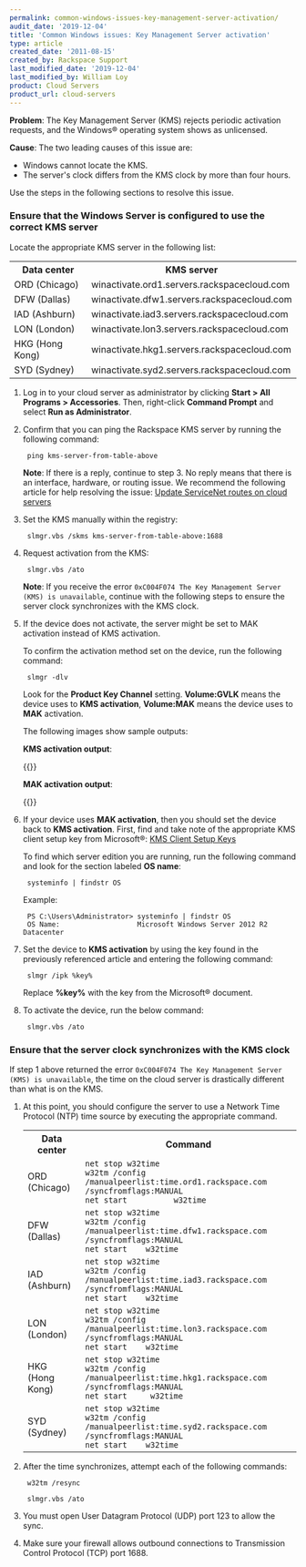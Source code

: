 ```yaml
---
permalink: common-windows-issues-key-management-server-activation/
audit_date: '2019-12-04'
title: 'Common Windows issues: Key Management Server activation'
type: article
created_date: '2011-08-15'
created_by: Rackspace Support
last_modified_date: '2019-12-04'
last_modified_by: William Loy
product: Cloud Servers
product_url: cloud-servers
---
```


**Problem**: The Key Management Server (KMS) rejects periodic activation requests,
and the Windows&reg; operating system shows as unlicensed.

**Cause**: The two leading causes of this issue are:

  - Windows cannot locate the KMS.
  - The server's clock differs from the KMS clock by more than four hours.

Use the steps in the following sections to resolve this issue.

### Ensure that the Windows Server is configured to use the correct KMS server

Locate the appropriate KMS server in the following list:

<table>
     <tr>
       <th>Data center</th>
       <th>KMS server</th>
     </tr>
     <tr>
       <td>ORD (Chicago)</td>
       <td>winactivate.ord1.servers.rackspacecloud.com</td>
     </tr>
     <tr>
       <td>DFW (Dallas)</td>
       <td>winactivate.dfw1.servers.rackspacecloud.com</td>
     </tr>
     <tr>
       <td>IAD (Ashburn)</td>
       <td>winactivate.iad3.servers.rackspacecloud.com</td>
     </tr>
     <tr>
       <td>LON (London)</td>
       <td>winactivate.lon3.servers.rackspacecloud.com</td>
     </tr>
     <tr>
       <td>HKG (Hong Kong)</td>
       <td>winactivate.hkg1.servers.rackspacecloud.com</td>
     </tr>
     <tr>
       <td>SYD (Sydney)</td>
       <td>winactivate.syd2.servers.rackspacecloud.com</td>
     </tr>
</table>

1. Log in to your cloud server as administrator by clicking
   **Start > All Programs > Accessories**. Then, right-click **Command
   Prompt** and select **Run as Administrator**.

2. Confirm that you can ping the Rackspace KMS server by running the following command:

        ping kms-server-from-table-above

   **Note**: If there is a reply, continue to step 3. No reply means that there
   is an interface, hardware, or routing issue. We recommend the following
   article for help resolving the issue: [Update ServiceNet routes on cloud
   servers](/how-to/updating-servicenet-routes-on-cloud-servers/)

3. Set the KMS manually within the registry:

        slmgr.vbs /skms kms-server-from-table-above:1688

4. Request activation from the KMS:

        slmgr.vbs /ato

   **Note**: If you receive the error ``0xC004F074 The Key Management Server (KMS) is unavailable``,
   continue with the following steps to ensure the server clock synchronizes with the KMS clock.

5. If the device does not activate, the server might be set to MAK activation instead of KMS activation.

    To confirm the activation method set on the device, run the following command:

        slmgr -dlv

    Look for the **Product Key Channel** setting. **Volume:GVLK** means the device uses to **KMS activation**, **Volume:MAK** means the device uses to **MAK** activation.

    The following images show sample outputs:

    **KMS activation output**:

     {{<image src="kms.jpg" alt="" title="">}}

    **MAK activation output**:

     {{<image src="mak.png" alt="" title="">}}

6. If your device uses **MAK activation**, then you should set the device back to **KMS activation**.
    First, find and take note of the appropriate KMS client setup key from Microsoft&reg;: [KMS Client Setup Keys](https://technet.microsoft.com/library/jj612867.aspx)

    To find which server edition you are running, run the following command and look for the section labeled **OS name**:

        systeminfo | findstr OS

    Example:

        PS C:\Users\Administrator> systeminfo | findstr OS
        OS Name:                   Microsoft Windows Server 2012 R2 Datacenter

7. Set the device to **KMS activation** by using the key found in the  previously referenced article and entering the following command:

        slmgr /ipk %key%

    Replace **%key%** with the key from the Microsoft&reg; document.

8. To activate the device, run the below command:

        slmgr.vbs /ato

### Ensure that the server clock synchronizes with the KMS clock

If step 1 above returned the error `0xC004F074 The Key Management Server (KMS) is unavailable`, the time on the cloud server is drastically different than what is on the KMS.

1. At this point, you should configure the server to use a Network Time Protocol (NTP) time source by executing the appropriate command.

     <table>
     <tr>
       <th>Data center</th>
       <th>Command</th>
     </tr>
     <tr>
       <td>ORD (Chicago)</td>
       <td><code>net stop w32time<br>w32tm /config /manualpeerlist:time.ord1.rackspace.com /syncfromflags:MANUAL<br>net start          w32time</code></td>
     </tr>
     <tr>
       <td>DFW (Dallas)</td>
       <td><code>net stop w32time<br>w32tm /config /manualpeerlist:time.dfw1.rackspace.com /syncfromflags:MANUAL <br>net start    w32time</code></td>
     </tr>
     <tr>
       <td>IAD (Ashburn)</td>
       <td><code>net stop w32time<br>w32tm /config /manualpeerlist:time.iad3.rackspace.com /syncfromflags:MANUAL <br>net start    w32time</code></td>
     </tr>
     <tr>
       <td>LON (London)</td>
       <td><code>net stop w32time<br>w32tm /config /manualpeerlist:time.lon3.rackspace.com /syncfromflags:MANUAL <br>net start    w32time</code></td>
     </tr>
     <tr>
       <td>HKG (Hong Kong)</td>
       <td><code>net stop w32time<br>w32tm /config /manualpeerlist:time.hkg1.rackspace.com /syncfromflags:MANUAL <br>net start     w32time</code></td>
     </tr>
     <tr>
       <td>SYD (Sydney)</td>
       <td><code>net stop w32time<br>w32tm /config /manualpeerlist:time.syd2.rackspace.com /syncfromflags:MANUAL <br>net start    w32time</code></td>
     </tr>
     </table>

2. After the time synchronizes, attempt each of the following commands:

        w32tm /resync

        slmgr.vbs /ato

3. You must open User Datagram Protocol (UDP) port 123 to allow the sync.

4. Make sure your firewall allows outbound connections to Transmission Control Protocol
(TCP) port 1688.
